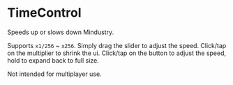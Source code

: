 # TimeControl
Speeds up or slows down Mindustry.   

Supports `x1/256` ~ `x256`. Simply drag the slider to adjust the speed.
Click/tap on the multiplier to shrink the ui. Click/tap on the button to adjust the speed, hold to expand back to full size.

Not intended for multiplayer use.
